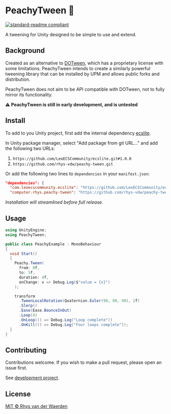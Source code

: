 # PeachyTween :peach:

[![standard-readme compliant](https://img.shields.io/badge/readme%20style-standard-brightgreen.svg?style=flat-square)](https://github.com/RichardLitt/standard-readme)

A tweening for Unity designed to be simple to use and extend.

## Background

Created as an alternative to [DOTween](https://github.com/Demigiant/dotween/), which has a proprietary license with some limitations. PeachyTween intends to create a similarly powerful tweening library that can be installed by UPM and allows public forks and distribution.

PeachyTween does not aim to be API compatible with DOTween, not to fully mirror its functionality.

:warning: **PeachyTween is still in early development, and is untested**

## Install

To add to you Unity project, first add the internal dependency [ecslite](https://github.com/LeoECSCommunity/ecslite).

In Unity package manager, select "Add package from git URL..." and add the following two URLs:

1. `https://github.com/LeoECSCommunity/ecslite.git#1.0.0`
2. `https://github.com/rhys-vdw/peachy-tween.git`

Or add the following two lines to `dependencies` in your `manifest.json`:

```json
"dependencies": {
  "com.leoecscommunity.ecslite": "https://github.com/LeoECSCommunity/ecslite.git#1.0.0",
  "computer.rhys.peachy-tween": "https://github.com/rhys-vdw/peachy-tween.git",
```

_Installation will streamlined before full release._

## Usage

```cs
using UnityEngine;
using PeachyTween;

public class PeachyExample : MonoBehaviour
{
  void Start()
  {
    Peachy.Tween(
      from: 0f,
      to: 5f,
      duration: 4f,
      onChange: v => Debug.Log($"value = {v}")
    );

    transform
      .TweenLocalRotation(Quaternion.Euler(90, 90, 90), 2f)
      .Slerp()
      .Ease(Ease.BounceInOut)
      .Loop(4)
      .OnLoop(() => Debug.Log("Loop complete"))
      .OnKill(() => Debug.Log("Four loops complete"));
  }
}
```

## Contributing

Contributions welcome. If you wish to make a pull request, please open an issue first.

See [development project](https://github.com/rhys-vdw/peachy-tween/projects/1).

## License

[MIT © Rhys van der Waerden](LICENSE)